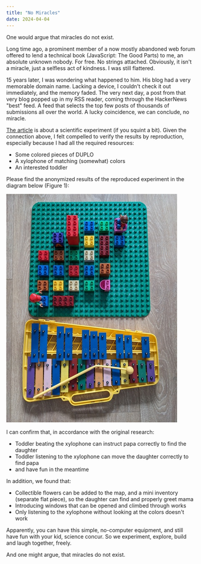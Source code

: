 ```yaml
---
title: "No Miracles"
date: 2024-04-04
---
```


One would argue that miracles do not exist.

Long time ago, a prominent member of a now mostly abandoned web forum offered to lend
a technical book (JavaScript: The Good Parts) to me, an absolute unknown nobody. For free. No strings attached.
Obviously, it isn't a miracle, just a selfless act of kindness. I was still flattered.

15 years later, I was wondering what happened to him. His blog had a very memorable domain name.
Lacking a device, I couldn't check it out immediately, and the memory faded. The very next day,
a post from that very blog popped up in my RSS reader, coming through the HackerNews "best" feed.
A feed that selects the top few posts of thousands of submissions all over the world.
A lucky coincidence, we can conclude, no miracle.

[The article](https://20y.hu/~slink/journal/xylophone-duplo/) is about a scientific experiment (if you squint a bit). Given the connection above,
I felt compelled to verify the results by reproduction, especially because I had all the required resources:

 - Some colored pieces of DUPLO
 - A xylophone of matching (somewhat) colors
 - An interested toddler

Please find the anonymized results of the reproduced experiment in the diagram below (Figure 1):

![Colored duplo pieces arranged in a matrix, with two figures at opposite corners, and a similarly colored xylophone](/img/xylophone.jpg)

I can confirm that, in accordance with the original research:

 - Toddler beating the xylophone can instruct papa correctly to find the daughter
 - Toddler listening to the xylophone can move the daughter correctly to find papa
 - and have fun in the meantime

In addition, we found that:

 - Collectible flowers can be added to the map, and a mini inventory (separate flat piece),
   so the daughter can find and properly greet mama
 - Introducing windows that can be opened and climbed through works
 - Only listening to the xylophone without looking at the colors doesn't work

Apparently, you can have this simple, no-computer equipment, and still have fun with your kid,
science concur. So we experiment, explore, build and laugh together, freely.

And one might argue, that miracles do not exist.

